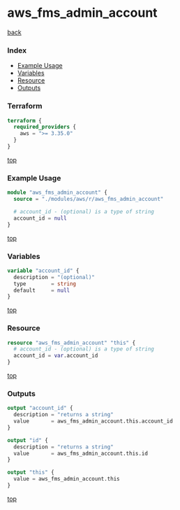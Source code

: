 # aws_fms_admin_account

[back](../aws.md)

### Index

- [Example Usage](#example-usage)
- [Variables](#variables)
- [Resource](#resource)
- [Outputs](#outputs)

### Terraform

```terraform
terraform {
  required_providers {
    aws = ">= 3.35.0"
  }
}
```

[top](#index)

### Example Usage

```terraform
module "aws_fms_admin_account" {
  source = "./modules/aws/r/aws_fms_admin_account"

  # account_id - (optional) is a type of string
  account_id = null
}
```

[top](#index)

### Variables

```terraform
variable "account_id" {
  description = "(optional)"
  type        = string
  default     = null
}
```

[top](#index)

### Resource

```terraform
resource "aws_fms_admin_account" "this" {
  # account_id - (optional) is a type of string
  account_id = var.account_id
}
```

[top](#index)

### Outputs

```terraform
output "account_id" {
  description = "returns a string"
  value       = aws_fms_admin_account.this.account_id
}

output "id" {
  description = "returns a string"
  value       = aws_fms_admin_account.this.id
}

output "this" {
  value = aws_fms_admin_account.this
}
```

[top](#index)